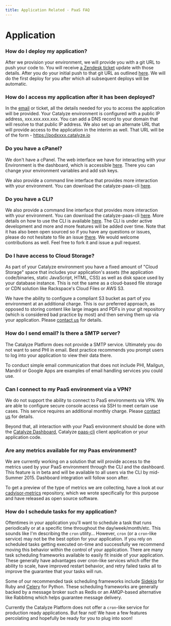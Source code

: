 ```yaml
---
title: Application Related - PaaS FAQ
---
```


# Application


### How do I deploy my application?

After we provision your environment, we will provide you with a git URL to push your code to. You will receive [a Zendesk ticket](https://resources.catalyze.io/paas/getting-started/deploying-your-first-app/provisioning-your-environment/) update with those details. After you do your initial push to that git URL as outlined [here](https://resources.catalyze.io/paas/getting-started/deploying-your-first-app/deploying-the-app/). We will do the first deploy for you after which all subsequent deploys will be automatic. 


### How do I access my application after it has been deployed?

In the [email](https://resources.catalyze.io/paas/getting-started/deploying-your-first-app/provisioning-your-environment/) or ticket, all the details needed for you to access the application will be provided. Your Catalyze environment is configured with a public IP address, xxx.xxx.xxx.xxx. You can add a DNS record to your domain that will resolve to that public IP address. We also set up an alternate URL that will provide access to the application in the interim as well. That URL will be of the form - https://podxxxx.catalyze.io


### Do you have a cPanel?

We don't have a cPanel. The web interface we have for interacting with your Environment is the dashboard, which is accessible [here](https://dashboard.catalyze.io). There you can change your environment variables and add ssh keys.

We also provide a command line interface that provides more interaction with your environment. You can download the catalyze-paas-cli [here](https://github.com/catalyzeio/catalyze-paas-cli). 


### Do you have a CLI?

We also provide a command line interface that provides more interaction with your environment. You can download the catalyze-paas-cli [here](https://github.com/catalyzeio/catalyze-paas-cli). More details on how to use the CLI is available [here](https://resources.catalyze.io/paas/getting-started/the-paas-cli/). The CLI is under active development and more and more features will be added over time. Note that it has also been open sourced so if you have any questions or issues, please do not hesitate to file an issue [there](https://github.com/catalyzeio/catalyze-paas-cli/issues). We would welcome contributions as well. Feel free to fork it and issue a pull request.


### Do I have access to Cloud Storage?

As part of your Catalyze environment you have a fixed amount of "Cloud Storage" space that includes your application's assets (the application code/binaries, static JavaScript, HTML, CSS) as well as disk space used by your database instance. This is not the same as a cloud-based file storage or CDN solution like Rackspace's Cloud Files or AWS S3. 

We have the ability to configure a compliant S3 bucket as part of you environment at an additional charge. This is our preferred approach, as opposed to storing content like large images and PDFs in your git repository (which is considered bad practice by most) and then serving them up via your application. Please [contact us](https://catalyzeio.zendesk.com/hc/en-us/requests/new) for details.


### How do I send email? Is there a SMTP server?

The Catalyze Platform does not provide a SMTP service.
Ultimately you do not want to send PHI in email. Best practice recommends you prompt users to log into your application to view their data there. 

To conduct simple email communication that does not include PHI, Mailgun, Mandril or Google Apps are examples of email handling services you could use.


### Can I connect to my PaaS environment via a VPN?

We do not support the ability to connect to PaaS environments via VPN. We are able to configure secure console access via SSH to meet certain use cases. This service requires an additional monthly charge. Please [contact us](https://catalyzeio.zendesk.com/hc/en-us/requests/new) for details. 

Beyond that, all interaction with your PaaS environment should be done with the [Catalyze Dashboard](https://dashboard.catalyze.io), Catalyze [paas-cli](https://github.com/catalyzeio/catalyze-paas-cli) client application or your application code. 


### Are any metrics available for my Paas environment?

We are currently working on a solution that will provide access to the metrics used by your PaaS environment through the CLI and the dashboard. This feature is in beta and will be available to all users via the CLI by mid-Summer 2015. Dashboard integration will follow soon after. 

To get a preview of the type of metrics we are collecting, have a look at our [cadvisor-metrics](https://github.com/catalyzeio/cadvisor-metrics) repository, which we wrote specifically for this purpose and have released as open source software. 


### How do I schedule tasks for my application?

Oftentimes in your application you'll want to schedule a task that runs periodically or at a specific time throughout the day/week/month/etc. This sounds like I'm describing the `cron` utility... However, `cron` (or a `cron`-like service) may not be the best option for your application. If you rely on scheduled tasks getting executed on-time and successfully we recommend moving this behavior within the control of your application. There are many task scheduling frameworks available to easily fit inside of your application. These generally have advantages over cron-like services which offer the ability to scale, have improved restart behavior, and retry failed tasks all to improve the guarantee that your tasks will run. 

Some of our recommended task scheduling frameworks include [Sidekiq](https://github.com/mperham/sidekiq/wiki) for Ruby and [Celery](http://www.celeryproject.org) for Python. These scheduling frameworks are generally backed by a message broker such as Redis or an AMQP-based alternative like Rabbitmq which helps guarantee message delivery. 

Currently the Catalyze Platform does not offer a `cron`-like service for production ready applications. But fear not! We have a few features percolating and hopefully be ready for you to plug into soon!
